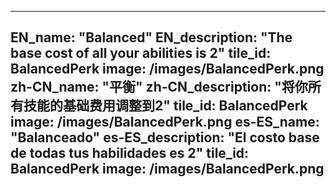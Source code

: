 ---

EN_name: "Balanced"
EN_description: "The base cost of all your abilities is 2"
tile_id: BalancedPerk
image: /images/BalancedPerk.png
zh-CN_name: "平衡"
zh-CN_description: "将你所有技能的基础费用调整到2"
tile_id: BalancedPerk
image: /images/BalancedPerk.png
es-ES_name: "Balanceado"
es-ES_description: "El costo base de todas tus habilidades es 2"
tile_id: BalancedPerk
image: /images/BalancedPerk.png
---